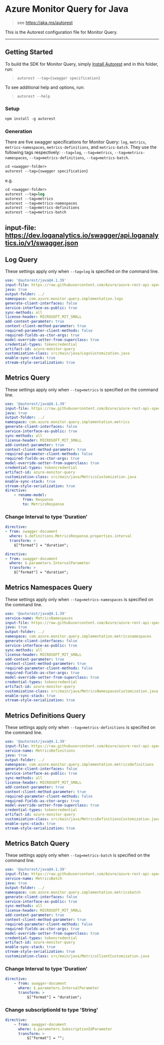 # Azure Monitor Query for Java

> see https://aka.ms/autorest

This is the Autorest configuration file for Monitor Query.

---
## Getting Started
To build the SDK for Monitor Query, simply [Install Autorest](https://aka.ms/autorest) and
in this folder, run:

> `autorest --tag={swagger specification}`

To see additional help and options, run:

> `autorest --help`

### Setup
```ps
npm install -g autorest
```

### Generation

There are five swagger specifications for Monitor Query: `log`, `metrics`, `metrics-namespaces`, `metrics-definitions`,
and `metrics-batch`.
They use the following tags respectively: `--tag=log`, `--tag=metrics`, `--tag=metrics-namespaces`,
`--tag=metrics-definitions`, `--tag=metrics-batch`.

```ps
cd <swagger-folder>
autorest --tag={swagger specification}
```

e.g.
```ps
cd <swagger-folder>
autorest --tag=log
autorest --tag=metrics
autorest --tag=metrics-namespaces
autorest --tag=metrics-definitions
autorest --tag=metrics-batch
```

## input-file: https://dev.loganalytics.io/swagger/api.loganalytics.io/v1/swagger.json

## Log Query
These settings apply only when `--tag=log` is specified on the command line.

```yaml $(tag) == 'log'
use: '@autorest/java@4.1.39'
input-file: https://raw.githubusercontent.com/Azure/azure-rest-api-specs/21f5332f2dc7437d1446edf240e9a3d4c90c6431/specification/operationalinsights/data-plane/Microsoft.OperationalInsights/stable/2022-10-27/OperationalInsights.json
java: true
output-folder: ../
namespace: com.azure.monitor.query.implementation.logs
generate-client-interfaces: false
service-interface-as-public: true
sync-methods: all
license-header: MICROSOFT_MIT_SMALL
add-context-parameter: true
context-client-method-parameter: true
required-parameter-client-methods: false
required-fields-as-ctor-args: true
model-override-setter-from-superclass: true
credential-types: tokencredential
artifact-id: azure-monitor-query
customization-class: src/main/java/LogsCustomization.java
enable-sync-stack: true
stream-style-serialization: true
```

## Metrics Query
These settings apply only when `--tag=metrics` is specified on the command line.

```yaml $(tag) == 'metrics'
use: '@autorest/java@4.1.39'
input-file: https://raw.githubusercontent.com/Azure/azure-rest-api-specs/0b64ca7cbe3af8cd13228dfb783a16b8272b8be2/specification/monitor/resource-manager/Microsoft.Insights/stable/2024-02-01/metrics_API.json
java: true
output-folder: ../
namespace: com.azure.monitor.query.implementation.metrics
generate-client-interfaces: false
service-interface-as-public: true
sync-methods: all
license-header: MICROSOFT_MIT_SMALL
add-context-parameter: true
context-client-method-parameter: true
required-parameter-client-methods: false 
required-fields-as-ctor-args: true
model-override-setter-from-superclass: true
credential-types: tokencredential
artifact-id: azure-monitor-query
customization-class: src/main/java/MetricsCustomization.java
enable-sync-stack: true
stream-style-serialization: true
directive:
    - rename-model:
        from: Response
        to: MetricsResponse
```

### Change Interval to type 'Duration'

```yaml $(tag) == 'metrics'
directive:
- from: swagger-document
  where: $.definitions.MetricsResponse.properties.interval
  transform: >
    $["format"] = "duration";
```

```yaml $(tag) == 'metrics'
directive:
- from: swagger-document
  where: $.parameters.IntervalParameter
  transform: >
    $["format"] = "duration";
```

## Metrics Namespaces Query
These settings apply only when `--tag=metrics-namespaces` is specified on the command line.

```yaml $(tag) == 'metrics-namespaces'
use: '@autorest/java@4.1.39'
service-name: MetricsNamespaces
input-file: https://raw.githubusercontent.com/Azure/azure-rest-api-specs/0b64ca7cbe3af8cd13228dfb783a16b8272b8be2/specification/monitor/resource-manager/Microsoft.Insights/stable/2024-02-01/metricNamespaces_API.json
java: true
output-folder: ../
namespace: com.azure.monitor.query.implementation.metricsnamespaces
generate-client-interfaces: false
service-interface-as-public: true
sync-methods: all
license-header: MICROSOFT_MIT_SMALL
add-context-parameter: true
context-client-method-parameter: true
required-parameter-client-methods: false 
required-fields-as-ctor-args: true
model-override-setter-from-superclass: true
credential-types: tokencredential
artifact-id: azure-monitor-query
customization-class: src/main/java/MetricsNamespacesCustomization.java
enable-sync-stack: true
stream-style-serialization: true
```

## Metrics Definitions Query
These settings apply only when `--tag=metrics-definitions` is specified on the command line.

```yaml $(tag) == 'metrics-definitions'
use: '@autorest/java@4.1.39'
input-file: https://raw.githubusercontent.com/Azure/azure-rest-api-specs/0b64ca7cbe3af8cd13228dfb783a16b8272b8be2/specification/monitor/resource-manager/Microsoft.Insights/stable/2024-02-01/metricDefinitions_API.json
service-name: MetricsDefinitions
java: true
output-folder: ../
namespace: com.azure.monitor.query.implementation.metricsdefinitions
generate-client-interfaces: false
service-interface-as-public: true
sync-methods: all
license-header: MICROSOFT_MIT_SMALL
add-context-parameter: true
context-client-method-parameter: true
required-parameter-client-methods: false 
required-fields-as-ctor-args: true
model-override-setter-from-superclass: true
credential-types: tokencredential
artifact-id: azure-monitor-query
customization-class: src/main/java/MetricsDefinitionsCustomization.java
enable-sync-stack: true
stream-style-serialization: true
```

## Metrics Batch Query
These settings apply only when `--tag=metrics-batch` is specified on the command line.

```yaml $(tag) == 'metrics-batch'
use: '@autorest/java@4.1.39'
input-file: https://raw.githubusercontent.com/Azure/azure-rest-api-specs/0550754fb421cd3a5859abf6713a542b682f626c/specification/monitor/data-plane/Microsoft.Insights/stable/2024-02-01/metricBatch.json
service-name: MetricsBatch
java: true
output-folder: ../
namespace: com.azure.monitor.query.implementation.metricsbatch
generate-client-interfaces: false
service-interface-as-public: true
sync-methods: all
license-header: MICROSOFT_MIT_SMALL
add-context-parameter: true
context-client-method-parameter: true
required-parameter-client-methods: false
required-fields-as-ctor-args: true
model-override-setter-from-superclass: true
credential-types: tokencredential
artifact-id: azure-monitor-query
enable-sync-stack: true
stream-style-serialization: true
customization-class: src/main/java/MetricsClientCustomization.java
```

### Change Interval to type 'Duration'

```yaml $(tag) == 'metrics-batch' 
directive:
    - from: swagger-document
      where: $.parameters.IntervalParameter
      transform: >
          $["format"] = "duration";
```

### Change subscriptionId to type 'String'
```yaml $(tag) == 'metrics-batch' 
directive:
    - from: swagger-document
      where: $.parameters.SubscriptionIdParameter
      transform: >
          $["format"] = "";
```

